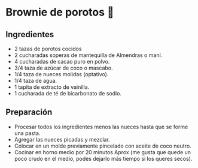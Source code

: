 # Brownie de porotos 🫘

## Ingredientes
- 2 tazas de porotos cocidos
- 2 cucharadas soperas de mantequilla de Almendras o maní.
- 4 cucharadas de cacao puro en polvo.
- 3/4 taza de azúcar de coco o mascabo.
- 1/4 taza de nueces molidas (optativo).
- 1/4 taza de agua.
- 1 tapita de extracto de vainilla.
- 1 cucharada de té de bicarbonato de sodio.

## Preparación
- Procesar todos los ingredientes menos las nueces hasta que se forme una pasta.
- Agregar las nueces picadas y mezclar.
- Colocar en un molde previamente pincelado con aceite de coco neutro.
- Cocinar en horno medio por 20 minutos Aprox (me gusta que quede un poco crudo en el medio, podes dejarlo más tiempo si los queres secos).

